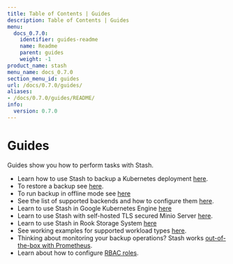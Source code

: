```yaml
---
title: Table of Contents | Guides
description: Table of Contents | Guides
menu:
  docs_0.7.0:
    identifier: guides-readme
    name: Readme
    parent: guides
    weight: -1
product_name: stash
menu_name: docs_0.7.0
section_menu_id: guides
url: /docs/0.7.0/guides/
aliases:
- /docs/0.7.0/guides/README/
info:
  version: 0.7.0
---
```


# Guides

Guides show you how to perform tasks with Stash.

- Learn how to use Stash to backup a Kubernetes deployment [here](/docs/0.7.0/guides/backup).
- To restore a backup see [here](/docs/0.7.0/guides/restore).
- To run backup in offline mode see [here](/docs/0.7.0/guides/offline_backup)
- See the list of supported backends and how to configure them [here](/docs/0.7.0/guides/backends).
- Learn to use Stash in Google Kubernetes Engine [here](/docs/0.7.0/guides/gke)
- Learn to use Stash with self-hosted TLS secured Minio Server [here](/docs/0.7.0/guides/minio_server).
- Learn to use Stash in Rook Storage System [here](/docs/0.7.0/guides/rook)
- See working examples for supported workload types [here](/docs/0.7.0/guides/workloads).
- Thinking about monitoring your backup operations? Stash works [out-of-the-box with Prometheus](/docs/0.7.0/guides/monitoring).
- Learn about how to configure [RBAC roles](/docs/0.7.0/guides/rbac).
